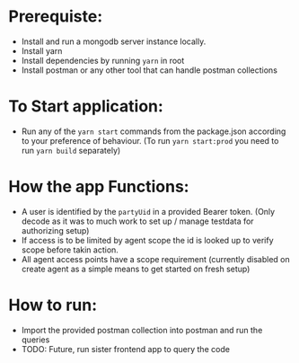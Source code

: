# Prerequiste:

-   Install and run a mongodb server instance locally.
-   Install yarn
-   Install dependencies by running `yarn` in root
-   Install postman or any other tool that can handle postman collections

# To Start application:

-   Run any of the `yarn start` commands from the package.json according to your preference of behaviour. (To run `yarn start:prod` you need to run `yarn build` separately)

# How the app Functions:

-   A user is identified by the `partyUid` in a provided Bearer token. (Only decode as it was to much work to set up / manage testdata for authorizing setup)
-   If access is to be limited by agent scope the id is looked up to verify scope before takin action.
-   All agent access points have a scope requirement (currently disabled on create agent as a simple means to get started on fresh setup)

# How to run:

-   Import the provided postman collection into postman and run the queries
-   TODO: Future, run sister frontend app to query the code
